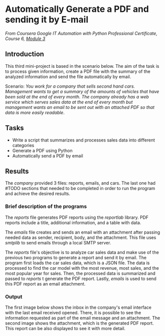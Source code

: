 # Automatically Generate a PDF and sending it by E-mail

*From Coursera Google IT Automation with Python Professional Certificate, Course 6, [Module 3](https://www.coursera.org/learn/automating-real-world-tasks-python/ungradedLti/G2lUq/qwiklabs-assessment-automatically-generate-a-pdf-and-send-it-by-email)*

## Introduction

This third mini-project is based in the scenario below. The aim of the task is to process given information, create a PDF file with the summary of the analyzed information and send the file automatically by email. 

Scenario: *You work for a company that sells second hand cars. Management wants to get a summary of the amounts of vehicles that have been sold at the end of every month. The company already has a web service which serves sales data at the end of every month but management wants an email to be sent out with an attached PDF so that data is more easily readable*.

## Tasks

- Write a script that summarizes and processes sales data into different categories
- Generate a PDF using Python
- Automatically send a PDF by email

## Results

The *company* provided 3 files: reports, emails, and cars. The last one had #TODO sections that needed to be completed in order to run the program and achieve the desired results.

### Brief description of the programs

The *reports* file generates PDF reports using the *reportlab* library. PDF reports include a title, additional information, and a table with data. 

The *emails* file creates and sends an email with an attachment after passing needed data as sender, recipient, body, and the attachment. This file uses *smtplib* to send emails through a local SMTP server.

The *reports* file's objective is to analyze car sales data and make use of the previous two programs to generate a report and send it by email. The program first loads the car sales data, which is a JSON file. The data is processed to find the car model with the most revenue, most sales, and the most popular year for sales. Then, the processed data is summarized and passed to *reports* t generate the PDF report. Lastly, *emails* is used to send this PDF report as an email attachment.

### Output

The first image below shows the inbox in the company's email interface with the last email received opened. There, it is possible to see the information requested as part of the email message and an attachment. The second image shows the attachment, which is the generated PDF report. This report can be also displayed to see it with more detail.